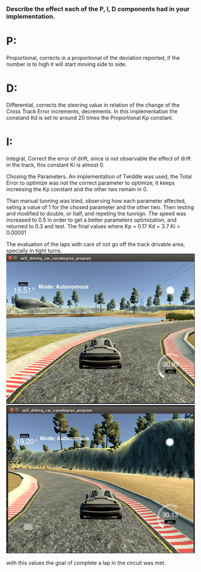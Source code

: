 [//]: # (Image References)
[imagen1]: ./images/turn1.png "Turn"
[imagen2]: ./images/turn2.png "Turn"

### Describe the effect each of the P, I, D components had in your implementation.

# P: 
Proportional, corrects in a proportional of the deviation reported, if the number is to high it will start moving side to side.
# D: 
Differential, corrects the steering value in relation of the change of the Cross Track Error increments, decrements. In this implementation the constand Kd is set to around 20 times the Proportional Kp constant.
# I:
Integral, Correct the error of drift, since is not observable the effect of drift in the track, this constant Ki is almost 0.

Chosing the Parameters.
An implementation of Twiddle was used, the Total Error to optimize was not the correct parameter to optimize, it keeps increesing the Kp constant and the other two remain in 0.


Than manual tunning was tried, observing how each parameter affected, seting a value of 1 for the chosed parameter and the other two.
Then testing and modified to double, or half, and repeting the tunnign.
The speed was increased to 0.5 in order to get a better parameters optimization, and returned to 0.3 and test.
The final values where
Kp = 0.17
Kd = 3.7
Ki = 0.00001

The evaluation of the laps with care of not go off the track drivable area, specially in tight turns.
![imagen1]
![imagen2]


with this values the goal of complete a lap in the circuit was met.
